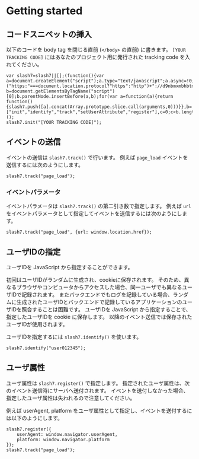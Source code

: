 # Getting started

## コードスニペットの挿入

以下のコードを body tag を閉じる直前 (`</body>` の直前) に書きます。
`[YOUR TRACKING CODE]` にはあなたのプロジェクト用に発行された tracking code を入れてください。

````
var slash7=slash7||[];(function(){var a=document.createElement("script");a.type="text/javascript";a.async=!0;a.src=("https:"===document.location.protocol?"https":"http")+"://d9nbmxmbhbtmj.cloudfront.net/v1/tracker.min.js";var b=document.getElementsByTagName("script")[0];b.parentNode.insertBefore(a,b);for(var a=function(a){return function(){slash7.push([a].concat(Array.prototype.slice.call(arguments,0)))}},b=["init","identify","track","setUserAttribute","register"],c=0;c<b.length;c++)slash7[b[c]]=a(b[c])})();
slash7.init("[YOUR TRACKING CODE]");
````

## イベントの送信

イベントの送信は `slash7.track()` で行います。
例えば `page_load` イベントを送信するには次のようにします。

````
slash7.track("page_load");
````

### イベントパラメータ

イベントパラメータは `slash7.track()` の第二引き数で指定します。
例えば `url` をイベントパラメータとして指定してイベントを送信するには次のようにします。

````
slash7.track("page_load", {url: window.location.href});
````

## ユーザIDの指定

ユーザIDを JavaScript から指定することができます。

初回はユーザIDがランダムに生成され、cookieに保存されます。
そのため、異なるブラウザやコンピュータからアクセスした場合、同一ユーザでも異なるユーザIDで記録されます。
またバックエンドでもログを記録している場合、ランダムに生成されたユーザIDとバックエンドで記録しているアプリケーションのユーザIDを照合することは困難です。
ユーザIDを JavaScript から指定することで、指定したユーザIDを cookie に保存します。
以降のイベント送信では保存されたユーザIDが使用されます。

ユーザIDを指定するには `slash7.identify()` を使います。

````
slash7.identify("user012345");
````

## ユーザ属性

ユーザ属性は `slash7.register()` で指定します。
指定されたユーザ属性は、次のイベント送信時にサーバへ送付されます。
イベントを送付しなかった場合、指定したユーザ属性は失われるので注意してください。

例えば userAgent, platform をユーザ属性として指定し、イベントを送付するには以下のようにします。

````
slash7.register({
    userAgent: window.navigator.userAgent,
    platform: window.navigator.platform
});
slash7.track("page_load");
````

